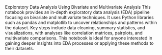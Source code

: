 Exploratory Data Analysis Using Bivariate and Multivariate Analysis
This notebook provides an in-depth exploratory data analysis (EDA) pipeline focusing on bivariate and multivariate techniques.
It uses Python libraries such as pandas and matplotlib to uncover relationships and patterns within the dataset.
Key steps include data cleaning, summary statistics, and visualizations, with analyses like correlation matrices, pairplots, and multivariate comparisons.
This notebook is ideal for anyone interested in gaining deeper insights into EDA processes or applying these methods to their datasets.
